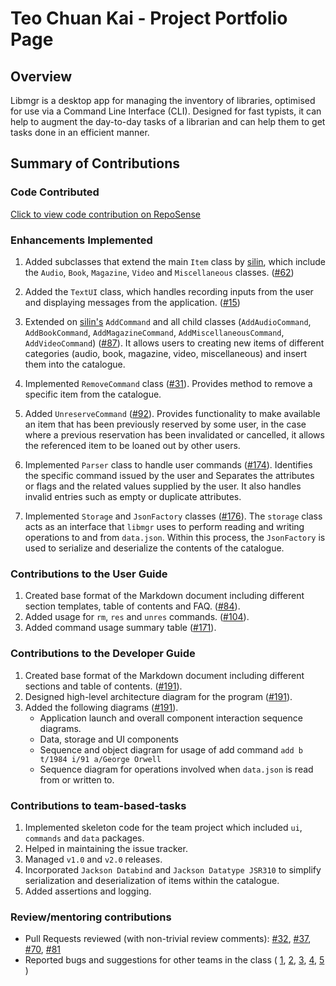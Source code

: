 # Teo Chuan Kai - Project Portfolio Page

## Overview

Libmgr is a desktop app for managing the inventory of libraries, optimised for use via a Command Line Interface (CLI). 
Designed for fast typists, it can help to augment the day-to-day tasks of a librarian and can help them to get tasks done in an efficient manner.

## Summary of Contributions

### Code Contributed

[Click to view code contribution on RepoSense](https://nus-cs2113-ay2122s1.github.io/tp-dashboard/?search=t16&sort=groupTitle&sortWithin=title&timeframe=commit&mergegroup=&groupSelect=groupByRepos&breakdown=true&checkedFileTypes=docs~functional-code~test-code~other&since=2021-09-25&tabOpen=true&tabType=authorship&tabAuthor=exetr&tabRepo=AY2122S1-CS2113-T16-1%2Ftp%5Bmaster%5D&authorshipIsMergeGroup=false&authorshipFileTypes=docs~functional-code~test-code~other&authorshipIsBinaryFileTypeChecked=false)

### Enhancements Implemented

1. Added subclasses that extend the main `Item` class by [silin](https://github.com/silinche), which include the `Audio`, `Book`, `Magazine`, `Video` and `Miscellaneous` classes. ([#62](https://github.com/AY2122S1-CS2113-T16-1/tp/pull/62))

2. Added the `TextUI` class, which handles recording inputs from the user and displaying messages from the application. ([#15](https://github.com/AY2122S1-CS2113-T16-1/tp/pull/15))

3. Extended on [silin's](https://github.com/silinche) `AddCommand` and all child classes (`AddAudioCommand`, `AddBookCommand`, `AddMagazineCommand`, `AddMiscellaneousCommand`, `AddVideoCommand`) ([#87](https://github.com/AY2122S1-CS2113-T16-1/tp/pull/87)).
It allows users to creating new items of different categories (audio, book, magazine, video, miscellaneous) and insert them into the catalogue.

4. Implemented `RemoveCommand` class ([#31](https://github.com/AY2122S1-CS2113-T16-1/tp/pull/31)). 
Provides method to remove a specific item from the catalogue.

5. Added `UnreserveCommand` ([#92](https://github.com/AY2122S1-CS2113-T16-1/tp/pull/92)).
Provides functionality to make available an item that has been previously reserved by some user, in the case where a previous reservation has been invalidated or cancelled, it allows the referenced item to be loaned out by other users.

6. Implemented `Parser` class to handle user commands ([#174](https://github.com/AY2122S1-CS2113-T16-1/tp/pull/174)).
Identifies the specific command issued by the user and Separates the attributes or flags and the related values supplied by the user. It also handles invalid entries such as empty or duplicate attributes.

7. Implemented `Storage` and `JsonFactory` classes ([#176](https://github.com/AY2122S1-CS2113-T16-1/tp/pull/176)).
The `storage` class acts as an interface that `libmgr` uses to perform reading and writing operations to and from `data.json`. Within this process, the `JsonFactory` is used to serialize and deserialize the contents of the catalogue.

### Contributions to the User Guide

1. Created base format of the Markdown document including different section templates, table of contents and FAQ. ([#84](https://github.com/AY2122S1-CS2113-T16-1/tp/pull/84)).
2. Added usage for `rm`, `res` and `unres` commands. ([#104](https://github.com/AY2122S1-CS2113-T16-1/tp/pull/104)).
3. Added command usage summary table ([#171](https://github.com/AY2122S1-CS2113-T16-1/tp/pull/171)).


### Contributions to the Developer Guide

1. Created base format of the Markdown document including different sections and table of contents. ([#191](https://github.com/AY2122S1-CS2113-T16-1/tp/pull/191/files)).
2. Designed high-level architecture diagram for the program ([#191](https://github.com/AY2122S1-CS2113-T16-1/tp/pull/191/files)).
3. Added the following diagrams ([#191](https://github.com/AY2122S1-CS2113-T16-1/tp/pull/191/files)).
   - Application launch and overall component interaction sequence diagrams.
   - Data, storage and UI components
   - Sequence and object diagram for usage of add command `add b t/1984 i/91 a/George Orwell`
   - Sequence diagram for operations involved when `data.json` is read from or written to.

### Contributions to team-based-tasks

1. Implemented skeleton code for the team project which included `ui`, `commands` and `data` packages.
2. Helped in maintaining the issue tracker.
3. Managed `v1.0` and `v2.0` releases.
4. Incorporated `Jackson Databind` and `Jackson Datatype JSR310` to simplify serialization and deserialization of items within the catalogue.
5. Added assertions and logging.


### Review/mentoring contributions
- Pull Requests reviewed (with non-trivial review comments): [#32](https://github.com/AY2122S1-CS2113-T16-1/tp/pull/32), [#37](https://github.com/AY2122S1-CS2113-T16-1/tp/pull/37), [#70](https://github.com/AY2122S1-CS2113-T16-1/tp/pull/70), [#81](https://github.com/AY2122S1-CS2113-T16-1/tp/pull/81)
- Reported bugs and suggestions for other teams in the class (
   [1](https://github.com/exetr/ped/issues/1),
   [2](https://github.com/exetr/ped/issues/2),
   [3](https://github.com/exetr/ped/issues/3),
   [4](https://github.com/exetr/ped/issues/4),
   [5](https://github.com/exetr/ped/issues/5)
)
